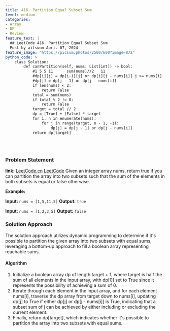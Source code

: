 ```yaml
---
title: 416. Partition Equal Subset Sum
level: medium
categories:
- Array
- DP
- Review
feature_text: |
  ## LeetCode 416. Partition Equal Subset Sum
  Post by ailswan Apri. 07, 2024
feature_image: "https://picsum.photos/2560/600?image=872"
python_code: >
    class Solution:
        def canPartition(self, nums: List[int]) -> bool:
            #1 5 5 11      sum(nums)//2   11
            #dp[i][j] = dp[i-1][j] or dp[i][j - nums[i]] j >= nums[i]
            #dp[j] = dp[j - 1] or dp[j - nums[i]]
            if len(nums) < 2:
                return False
            total = sum(nums)
            if total % 2 != 0:
                return False
            target = total // 2
            dp = [True] + [False] * target
            for i, n in enumerate(nums):
                for j in range(target, n - 1, -1):
                    dp[j] = dp[j - 1] or dp[j - nums[i]]
            return dp[target]
   
  
---
```


### Problem Statement
**link:**
[LeetCode.cn](https://leetcode.cn/problems/time-based-key-value-store/)
[LeetCode](https://leetcode.com/time-based-key-value-store/)
Given an integer array nums, return true if you can partition the array into two subsets such that the sum of the elements in both subsets is equal or false otherwise.

**Example:**

**Input:** `nums = [1,5,11,5]`
**Output:** `true`

**Input:** `nums = [1,2,3,5]`
**Output:** `false`
 
 
### Solution Approach

The solution approach utilizes dynamic programming to determine if it's possible to partition the given array into two subsets with equal sums, leveraging a bottom-up approach to fill a boolean array representing reachable sums.

#### Algorithm
1. Initialize a boolean array dp of length target + 1, where target is half the sum of all elements in the input array, with dp[0] set to True since it represents the possibility of achieving a sum of 0.
2. Iterate through each element in the input array, and for each element nums[i], traverse the dp array from target down to nums[i], updating dp[j] to True if either dp[j] or dp[j - nums[i]] is True, indicating that a subset sum of j can be achieved by either including or excluding the current element.
3. Finally, return dp[target], which indicates whether it's possible to partition the array into two subsets with equal sums.